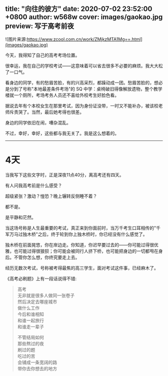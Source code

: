 title: "向往的彼方"
date: 2020-07-02 23:52:00 +0800
author: w568w
cover: images/gaokao.jpg
preview: 写于高考前夜
---
![图片来源:https://www.zcool.com.cn/work/ZMjkzMTA1Mg==.html](images/gaokao.jpg)  
  
今天，我得知了自己的高考考场位置。 
   
很幸运，我在自己的学校考试——这意味着可以省去很多不必要的麻烦。我大大松了一口气。  
  
看身边的同学，有的愁眉苦脸，有的兴高采烈，都躁动成一团。愁眉苦脸的，想必是分到了号称"本地最差条件考场"的 SQ 中学：桌椅破旧得像解放遗物，整个教学楼就一个厕所，考场考务人员还不喜给外校考生好脸色看。  
  
据说去年有个本校女生在那里考试，因为身份证没带，一时又不能补办，被该校老师斥责哭了。当然，最后她考得也很差。
  
身边的同学依旧在闹，嘈杂混乱。  
  
不过，幸好，幸好，这些都与我无关了。我是这么想着的。
  
---
  
# 4天
当我写下这些文字时，正是深夜11点40分，离高考还有四天。  
  
  
有人问我高考前是什么感受？  
  
超级紧张？激动？惶恐？晚上辗转反侧睡不着？  
  
都不是。  
  
是平静和茫然。  
  
当这场号称是人生最重要的考试，真正来到你面前时，当万千考生口耳相传的"千军万马过独木桥"之后，终于轮到你上独木桥时，你已经没有什么感觉了。  
  
独木桥在前面晃悠，你在岸边走。你知道，你迟早要过去的——你可能过得很优雅，也可能过得很狼狈；你可能会被同行人挤下桥，也可能把身边的一切都甩在身后。不管你怎么想，你终究要走上去。  
  
经历无数次考试，号称被考得最焦的高三学生，面对考试这件事，已经麻木了。  
  
《高考必刷题》上有一段话说得不错:  
  
> 高考  
> 无非就是很多人做同一张卷子  
> 然后决定去哪座城市  
> 做什么工作  
> 今后和谁相知  
> 和谁一起旅行  
> 和谁走一辈子  
>   
> 不管结局如何  
> 那些熬过的夜  
> 刷过的题  
> 吃过的苦  
> 会铺成一条宽阔的路  
> 带你去你想去的地方  